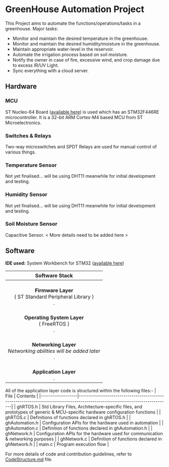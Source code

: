 # GreenHouse Automation Project

This Project aims to automate the functions/operations/tasks in a greenhouse.
Major tasks:
* Monitor and maintain the desired temperature in the greenhouse.
* Monitor and maintain the desired humidity/moisture in the greenhouse.
* Maintain appropriate water-level in the reservoir.
* Automate the irrigation process based on soil moisture.
* Notify the owner in case of fire, excessive wind, and crop damage due to excess IR/UV Light.
* Sync everything with a cloud server.

## **Hardware**
### **MCU**
ST Nucleo-64 Board ([available here](https://www.st.com/en/evaluation-tools/nucleo-f446re.html)) is used which has an STM32F446RE microcontroller. It is a 32-bit ARM Cortex-M4 based MCU from ST Microelectronics.

### **Switches & Relays**
Two-way microswitches and SPDT Relays are used for manual control of various things.

### **Temperature Sensor**
Not yet finalised... will be using DHT11 meanwhile for initial development and testing.

### **Humidity Sensor**
Not yet finalised... will be using DHT11 meanwhile for initial development and testing.

### **Soil Moisture Sensor**
Capacitive Sensor. \< More details need to be added here \>

## **Software**

**IDE used:** System Workbench for STM32 ([available here](https://www.st.com/en/development-tools/sw4stm32.html))

| Software Stack |
| :--: |
| <br/> **Firmware Layer** <br/> ( ST Standard Peripheral Library ) <br/> .|
| <br/> **Operating System Layer** <br/> ( FreeRTOS ) <br/> .|
| <br/> **Networking Layer** <br/> _Networking abilities will be added later_ <br/> .|
| <br/> **Application Layer** <br/> .|


All of the application layer code is structured within the following files:-
| File             | Contents                                                                                                                  |
|------------------|---------------------------------------------------------------------------------------------------------------------------|
| ghRTOS.h         | Std Library Files, Architecture-specific files, and prototypes of generic & MCU-specific hardware configuration functions |
| ghRTOS.c         | Definitions of functions declared in ghRTOS.h                                                                             |
| ghAutomation.h   | Configuration APIs for the hardware used in automation                                                                    |
| ghAutomation.c   | Definition of functions declared in ghAutomation.h                                                                        |
| ghNetwork.h      | Configuration APIs for the hardware used for communication & networking purposes                                          |
| ghNetwork.c      | Definition of functions declared in ghNetwork.h                                                                           |
| main.c           | Program execution flow                                                                                                    |

For more details of code and contribution guidelines, refer to [CodeStructure.md](https://github.com/ronit991/RTOS_Greenhouse_Automation/blob/master/CodeStructure.md) file.